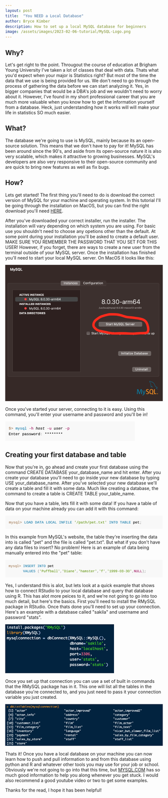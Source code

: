 ```yaml
---
layout: post
title:  "You NEED a Local Database"
author: Bryce Kimber
description: How to set up a local MySQL database for beginners
image: /assets/images/2023-02-06-tutorial/MySQL-Logo.png
---
```


## Why?
Let's get right to the point.
Througout the course of education at Brigham Young University I've taken a lot of classes that deal with data. Thats what you'd expect when your major is Statistics right? But most of the time the data that we use is being provided for us. We don't need to go through the process of gathering the data before we can start analyzing it. Yes, in bigger companies that would be a DBA's job and we wouldn't need to worry about it. However, I've found in my short professional career that you are much more valuable when you know how to get the information yourself from a database. Heck, just understanding how it works will will make your life in statistics SO much easier.

## What?

The database we're going to use is MySQL, mainly because its an open-source solution. This means that we don't have to pay for it! MySQL has been around since the 90's, and aside from its open-source nature it is also very scalable, which makes it attractive to growing businesses. MySQL's developers are also very responsive to their open-source community and are quick to bring new features as well as fix bugs.

## How?

Lets get started! The first thing you'll need to do is download the correct version of MySQL for your machine and operating system. In this tutorial I'll be going through the installation on MacOS, but you can find the right download you'll need [HERE](https://dev.mysql.com/doc/refman/5.7/en/installing.html).

After you've downloaded your correct installer, run the installer. The installation will vary depending on which system you are using. For basic use you shouldn't need to choose any opetions other than the default. At some point during your installation you'll be asked to create a default user. MAKE SURE YOU REMEMBER THE PASSWORD THAT YOU SET FOR THIS USER! However, if you forget, there are ways to create a new user from the terminal outside of your MySQL server. Once the installation has finished you'll need to start your local MySQL server. On MacOS it looks like this:

![Figure](https://raw.githubusercontent.com/bkimber99/my386blog/main/assets/images/2023-02-06-tutorial/settings_screenshot.png)

Once you've started your server, connecting to it is easy. Using this command, you'll enter your username and password and you'll be in!

![Figure](https://raw.githubusercontent.com/bkimber99/my386blog/main/assets/images/2023-02-06-tutorial/login_screenshot.png)

## Creating your first database and table
Now that you're in, go ahead and create your first database using the command CREATE DATABASE your_database_name and hit enter. After you create your database you'll need to go inside your new database by typing USE your_database_name. After you've selected your new database we'll create a table and fill it with some data. Much like creating a database, the command to create a table is CREATE TABLE your_table_name.

Now that you have a table, lets fill it with some data! If you have a table of data on your machine already you can add it with this command:

![Figure](https://raw.githubusercontent.com/bkimber99/my386blog/main/assets/images/2023-02-06-tutorial/load_data.png)

In this example from MySQL's website, the table they're inserting the data into is called "pet" and the file is called "pet.txt". But what if you don't have any data files to insert? No problem! Here is an example of data being manually entered into the "pet" table:

![Figure](https://raw.githubusercontent.com/bkimber99/my386blog/main/assets/images/2023-02-06-tutorial/manual_load.png)

Yes, I understand this is alot, but lets look at a quick example that shows how to connect RStudio to your local database and query that database using R. This has alot more peices to it, and we're not going to go into too much detail, but here's the basics. First you'll need to install the RMySQL package in RStudio. Once thats done you'll need to set up your connection. Here's an example with a database called "sakila" and username and password "stats".

![Figure](https://raw.githubusercontent.com/bkimber99/my386blog/main/assets/images/2023-02-06-tutorial/connection.png)

Once you set up that connection you can use a set of built in commands that the RMySQL package has in it. This one will list all the tables in the database you're connected to, and you just need to pass it your connection variable you just created.

![Figure](https://raw.githubusercontent.com/bkimber99/my386blog/main/assets/images/2023-02-06-tutorial/r_command.png)

Thats it! Once you have a local database on your machine you can now learn how to push and pull information to and from this database using python and R and whatever other tools you may use for your job or school. Obviously we're not going to go into that this time, but [MYSQL.COM](https://dev.mysql.com/doc/) has so much good information to help you along whenever you get stuck. I would also recommend a good youtube video or two to get some examples.

Thanks for the read, I hope it has been helpful!
